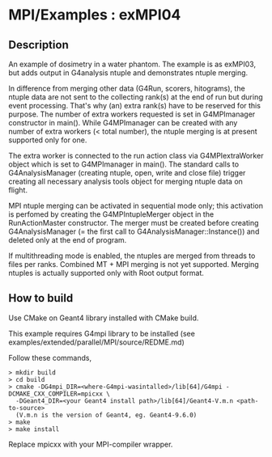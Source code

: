 MPI/Examples : exMPI04
======================

Description
-----------
An example of dosimetry in a water phantom.
The example is as exMPI03, but adds output in G4analysis ntuple
and demonstrates ntuple merging.

In difference from merging other data (G4Run, scorers, hitograms),
the ntuple data are not sent to the collecting rank(s) at the
end of run but during event processing. That's why (an) extra rank(s)
have to be reserved for this purpose. The number of extra workers requested 
is set in G4MPImanager constructor in main(). While G4MPImanager 
can be created with any number of extra workers (< total number),
the ntuple merging is at present supported only for one.

The extra worker is connected to the run action class via G4MPIextraWorker
object which is set to G4MPImanager in main().
The standard calls to G4AnalysisManager (creating ntuple, open, write and 
close file) trigger creating all necessary analysis tools object
for merging ntuple data on flight.

MPI ntuple merging can be activated in sequential mode only;
this activation is perfomed by creating the G4MPIntupleMerger
object in the RunActionMaster constructor. 
The merger must be created before creating G4AnalysisManager
(= the first call to G4AnalysisManager::Instance())
and deleted only at the end of program.

If multithreading mode is enabled, the ntuples are merged from 
threads to files per ranks.
Combined MT + MPI merging is not yet supported.
Merging ntuples is actually supported only with Root output format.

How to build
------------
Use CMake on Geant4 library installed with CMake build.

This example requires G4mpi library to be installed
(see examples/extended/parallel/MPI/source/REDME.md)

Follow these commands,

    > mkdir build
    > cd build
    > cmake -DG4mpi_DIR=<where-G4mpi-wasintalled>/lib[64]/G4mpi -DCMAKE_CXX_COMPILER=mpicxx \
      -DGeant4_DIR=<your Geant4 install path>/lib[64]/Geant4-V.m.n <path-to-source>
      (V.m.n is the version of Geant4, eg. Geant4-9.6.0)
    > make
    > make install

Replace mpicxx with your MPI-compiler wrapper.

